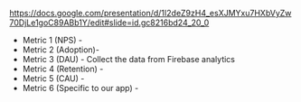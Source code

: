 https://docs.google.com/presentation/d/1I2deZ9zH4_esXJMYxu7HXbVyZw70DjLe1goC89ABb1Y/edit#slide=id.gc8216bd24_20_0

* Metric 1 (NPS) -
* Metric 2 (Adoption)-
* Metric 3 (DAU) - Collect the data from Firebase analytics 
* Metric 4 (Retention) -
* Metric 5 (CAU) -
* Metric 6 (Specific to our app) -
